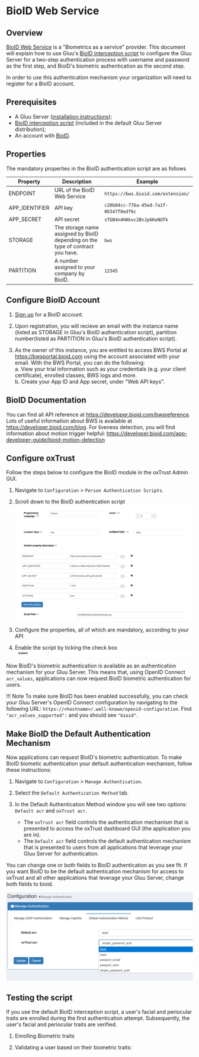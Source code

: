 # BioID Web Service
## Overview
[BioID Web Service](https://www.bioid.com) is a "Biometrics as a service" provider. This document will explain how to use Gluu's [BioID  interception script](https://github.com/GluuFederation/oxAuth/blob/master/Server/integrations/bioID/BioIDExternalAuthenticator.py) to configure the Gluu Server for a two-step authentication process with username and password as the first step, and BioID's biometric authentication as the second step. 

In order to use this authentication mechanism your organization will need to register for a BioID account. 

## Prerequisites
- A Gluu Server ([installation instructions](../installation-guide/index.md));
- [BioID interception script](https://github.com/GluuFederation/oxAuth/blob/master/Server/integrations/bioid/BioIDExternalAuthenticator.py) (included in the default Gluu Server distribution);
- An account with [BioID](https://bwsportal.bioid.com/register).   

## Properties
The mandatory properties in the BioID authentication script are as follows

|	Property	|	Description		|	Example	|  
|---------------|-------------------|---------------|  
|ENDPOINT 		|URL of the BioID Web Service|`https://bws.bioid.com/extension/`|  
|APP_IDENTIFIER 	|API key |`c20b04cc-776a-45ed-7a1f-06347f8edf6c`|  
|APP_SECRET 	|API secret |`sTGB4n4HAkvc2BnJp6KeNUTk`|  
|STORAGE 	|The storage name assigned by BioID depending on the type of contract you have. |`bws`|  
|PARTITION 	|A number assigned to your company by BioID. |`12345`|  



## Configure BioID Account

1. [Sign up](https://bwsportal.bioid.com/register) for a BioID account.

2. Upon registration, you will recieve an email with the instance name (listed as STORAGE in Gluu's BioID authentication script), partition number(listed as PARTITION in Gluu's BioID authentication script).

3. As the owner of this instance, you are entitled to access BWS Portal at https://bwsportal.bioid.com using the account associated with your email. 
With the BWS Portal, you can do the following:  
    a. View your trial information such as your credentials (e.g. your client certificate), enrolled classes, BWS logs and more.  
    b. Create your App ID and App secret, under "Web API keys".

## BioID Documentation

You can find all API reference at https://developer.bioid.com/bwsreference. 
Lots of useful information about BWS is available at https://developer.bioid.com/blog.
For liveness detection, you will find information about motion trigger helpful: https://developer.bioid.com/app-developer-guide/bioid-motion-detection

## Configure oxTrust 

Follow the steps below to configure the BioID module in the oxTrust Admin GUI.

1. Navigate to `Configuration` > `Person Authentication Scripts`.
1. Scroll down to the BioID authentication script   
![bioid-script](../img/admin-guide/multi-factor/bioid-script.png)

1. Configure the properties, all of which are mandatory, according to your API    

1. Enable the script by ticking the check box    
![enable](../img/admin-guide/enable.png)

Now BioID's biometric authentication is available as an authentication mechanism for your Gluu Server. This means that, using OpenID Connect `acr_values`, applications can now request BioID biometric authentication for users. 

!!! Note 
    To make sure BioID has been enabled successfully, you can check your Gluu Server's OpenID Connect configuration by navigating to the following URL: `https://<hostname>/.well-known/openid-configuration`. Find `"acr_values_supported":` and you should see `"bioid"`. 

## Make BioID the Default Authentication Mechanism

Now applications can request BioID's biometric authentication. To make BioID biometic authentication your default authentication mechanism, follow these instructions: 

1. Navigate to `Configuration` > `Manage Authentication`. 
2. Select the `Default Authentication Method` tab. 
3. In the Default Authentication Method window you will see two options: `Default acr` and `oxTrust acr`. 

    - The `oxTrust acr` field controls the authentication mechanism that is presented to access the oxTrust dashboard GUI (the application you are in).    
    - The `Default acr` field controls the default authentication mechanism that is presented to users from all applications that leverage your Gluu Server for authentication.    

You can change one or both fields to BioID authentication as you see fit. If you want BioID to be the default authentication mechanism for access to oxTrust and all other applications that leverage your Gluu Server, change both fields to bioid.  
 
![BioID](../img/admin-guide/multi-factor/bioid.png)

## Testing the script
If you use the default BioID interception script, a user's facial and periocular traits are enrolled during the first authentication attempt. Subsequently, the user's facial and periocular traits are verified.

1. Enrolling Biometric traits

2. Validating a user based on their biometric traits:
